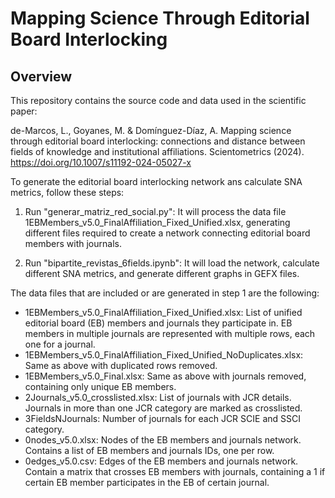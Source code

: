# Mapping Science Through Editorial Board Interlocking

## Overview

This repository contains the source code and data used in the scientific paper:

de-Marcos, L., Goyanes, M. & Domínguez-Díaz, A. Mapping science through editorial board interlocking: connections and distance between fields of knowledge and institutional affiliations. Scientometrics (2024). https://doi.org/10.1007/s11192-024-05027-x

To generate the editorial board interlocking network ans calculate SNA metrics, follow these steps:

1. Run "generar_matriz_red_social.py": It will process the data file 1EBMembers_v5.0_FinalAffiliation_Fixed_Unified.xlsx, generating different files required to create a network connecting editorial board members with journals.

2. Run "bipartite_revistas_6fields.ipynb": It will load the network, calculate different SNA metrics, and generate different graphs in GEFX files.

The data files that are included or are generated in step 1 are the following:

* 1EBMembers_v5.0_FinalAffiliation_Fixed_Unified.xlsx: List of unified editorial board (EB) members and journals they participate in. EB members in multiple journals are represented with multiple rows, each one for a journal.
* 1EBMembers_v5.0_FinalAffiliation_Fixed_Unified_NoDuplicates.xlsx: Same as above with duplicated rows removed.
* 1EBMembers_v5.0_Final.xlsx: Same as above with journals removed, containing only unique EB members.
* 2Journals_v5.0_crosslisted.xlsx: List of journals with JCR details. Journals in more than one JCR category are marked as crosslisted.
* 3FieldsNJournals: Number of journals for each JCR SCIE and SSCI category.
* 0nodes_v5.0.xlsx: Nodes of the EB members and journals network. Contains a list of EB members and journals IDs, one per row.
* 0edges_v5.0.csv: Edges of the EB members and journals network. Contain a matrix that crosses EB members with journals, containing a 1 if certain EB member participates in the EB of certain journal.

